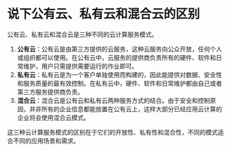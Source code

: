 # 说下公有云、私有云和混合云的区别

公有云、私有云和混合云是三种不同的云计算服务模式。

1. **公有云**：公有云是由第三方提供的云服务，这种云服务向公众开放，任何个人或组织都可以使用。在公有云中，云服务的提供商负责所有的硬件、软件和日常维护，用户只需提供需要运行的作业即可。
2. **私有云**：私有云是为一个客户单独使用而构建的，因此能提供对数据、安全性和服务质量的最有效控制。在私有云中，硬件、软件和日常维护都由自己或者第三方服务提供商负责。
3. **混合云**：混合云是公有云和私有云两种服务方式的结合。由于安全和控制原因，并非所有的企业信息都能放置在公有云上，这样大部分已经应用云计算的企业将会使用混合云模式。

这三种云计算服务模式的区别在于它们的开放性、私有性和混合性，不同的模式适合不同的应用场景和需求。

